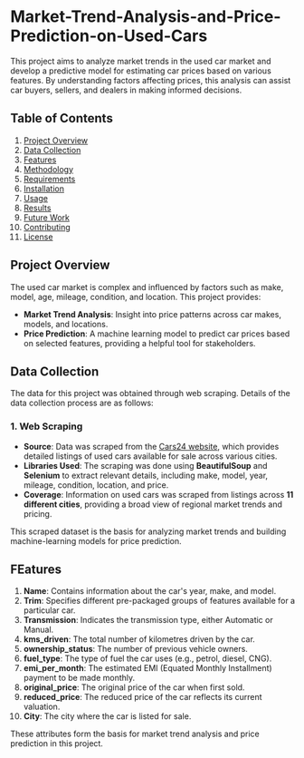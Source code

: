# Market-Trend-Analysis-and-Price-Prediction-on-Used-Cars

This project aims to analyze market trends in the used car market and develop a predictive model for estimating car prices based on various features. By understanding factors affecting prices, this analysis can assist car buyers, sellers, and dealers in making informed decisions.

## Table of Contents
1. [Project Overview](#project-overview)
2. [Data Collection](#data-collection)
3. [Features](#features)
4. [Methodology](#methodology)
5. [Requirements](#requirements)
6. [Installation](#installation)
7. [Usage](#usage)
8. [Results](#results)
9. [Future Work](#future-work)
10. [Contributing](#contributing)
11. [License](#license)

## Project Overview

The used car market is complex and influenced by factors such as make, model, age, mileage, condition, and location. This project provides:
- **Market Trend Analysis**: Insight into price patterns across car makes, models, and locations.
- **Price Prediction**: A machine learning model to predict car prices based on selected features, providing a helpful tool for stakeholders.
## Data Collection

The data for this project was obtained through web scraping. Details of the data collection process are as follows:

### 1. Web Scraping
- **Source**: Data was scraped from the [Cars24 website](https://www.cars24.com/), which provides detailed listings of used cars available for sale across various cities.
- **Libraries Used**: The scraping was done using **BeautifulSoup** and **Selenium** to extract relevant details, including make, model, year, mileage, condition, location, and price.
- **Coverage**: Information on used cars was scraped from listings across **11 different cities**, providing a broad view of regional market trends and pricing.

This scraped dataset is the basis for analyzing market trends and building machine-learning models for price prediction.

## FEatures

1. **Name**: Contains information about the car's year, make, and model.
2. **Trim**: Specifies different pre-packaged groups of features available for a particular car.
3. **Transmission**: Indicates the transmission type, either Automatic or Manual.
4. **kms_driven**: The total number of kilometres driven by the car.
5. **ownership_status**: The number of previous vehicle owners.
6. **fuel_type**: The type of fuel the car uses (e.g., petrol, diesel, CNG).
7. **emi_per_month**: The estimated EMI (Equated Monthly Installment) payment to be made monthly.
8. **original_price**: The original price of the car when first sold.
9. **reduced_price**: The reduced price of the car reflects its current valuation.
10. **City**: The city where the car is listed for sale.

These attributes form the basis for market trend analysis and price prediction in this project.
  
